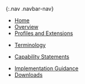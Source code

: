 {:.nav .navbar-nav}
<!-- don't remove the line above - to add or remove a menu item commeent in or out -->
- [Home](index.html)
- [Overview](pro-overview.html)
- [Profiles and Extensions](profiles.html)
<!-- - [Mappings](structuremaps.html) -->
<!-- - [Extensions](extensions.html) -->
- [Terminology](terminology.html)
<!-- - [Search Parameters](searchparams.html) -->
- [Capability Statements](capstatements.html)
<!-- - [Security](security.html) -->
<!-- - [Examples](examples.html) -->
- [Implementation Guidance](guidance.html)
- [Downloads](downloads.html)
